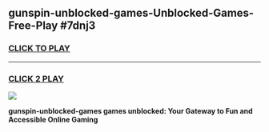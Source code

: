 
## gunspin-unblocked-games-Unblocked-Games-Free-Play #7dnj3
<h3>
<a href="https://us.freeplayer.one?title=gunspin-unblocked-games&ref=9M">CLICK TO PLAY</a></h3>
<hr>

<h3>
<a href="https://us.freeplayer.one?title=gunspin-unblocked-games&ref=9M">CLICK 2 PLAY</a>
  
</h3>

<a href="https://us.freeplayer.one?title=gunspin-unblocked-games&ref=9M"><img src="https://clearcache.store/games.png"></a>


**gunspin-unblocked-games games unblocked: Your Gateway to Fun and Accessible Online Gaming**
